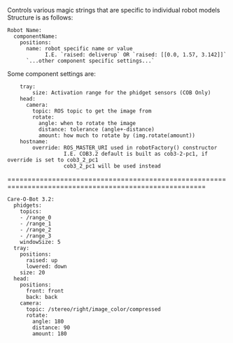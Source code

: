 Controls various magic strings that are specific to individual robot models
Structure is as follows:

```
Robot Name:
  componentName:
    positions:
      name: robot specific name or value
            I.E. `raised: deliverup` OR `raised: [[0.0, 1.57, 3.142]]`
      `...other component specific settings...`
```


Some component settings are:
```
    tray:
        size: Activation range for the phidget sensors (COB Only)
    head:
      camera:
        topic: ROS topic to get the image from
        rotate:
          angle: when to rotate the image
          distance: tolerance (angle+-distance)
          amount: how much to rotate by (img.rotate(amount))
    hostname:
        override: ROS_MASTER_URI used in robotFactory() constructor
                  I.E. COB3.2 default is built as cob3-2-pc1, if override is set to cob3_2_pc1
                  cob3_2_pc1 will be used instead
```
=======================================================================================================
```
Care-O-Bot 3.2:
  phidgets:
    topics:
    - /range_0
    - /range_1
    - /range_2
    - /range_3
    windowSize: 5
  tray:
    positions:
      raised: up
      lowered: down
    size: 20
  head:
    positions:
      front: front
      back: back
    camera:
      topic: /stereo/right/image_color/compressed
      rotate:
        angle: 180
        distance: 90
        amount: 180
```
